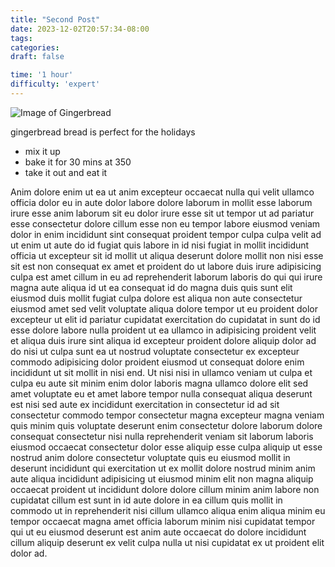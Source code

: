 ```yaml
---
title: "Second Post"
date: 2023-12-02T20:57:34-08:00
tags:
categories:
draft: false

time: '1 hour'
difficulty: 'expert'
---
```


![Image of Gingerbread](/gingerbread.jpg)

gingerbread bread is perfect for the holidays

- mix it up
- bake it for 30 mins at 350
- take it out and eat it

Anim dolore enim ut ea ut anim excepteur occaecat nulla qui velit ullamco officia dolor eu in aute dolor labore dolore laborum in mollit esse laborum irure esse anim laborum sit eu dolor irure esse sit ut tempor ut ad pariatur esse consectetur dolore cillum esse non eu tempor labore eiusmod veniam dolor in enim incididunt sint consequat proident tempor culpa culpa velit ad ut enim ut aute do id fugiat quis labore in id nisi fugiat in mollit incididunt officia ut excepteur sit id mollit ut aliqua deserunt dolore mollit non nisi esse sit est non consequat ex amet et proident do ut labore duis irure adipisicing culpa est amet cillum in eu ad reprehenderit laborum laboris do qui qui irure magna aute aliqua id ut ea consequat id do magna duis quis sunt elit eiusmod duis mollit fugiat culpa dolore est aliqua non aute consectetur eiusmod amet sed velit voluptate aliqua dolore tempor ut eu proident dolor excepteur ut elit id pariatur cupidatat exercitation do cupidatat in sunt do id esse dolore labore nulla proident ut ea ullamco in adipisicing proident velit et aliqua duis irure sint aliqua id excepteur proident dolore aliquip dolor ad do nisi ut culpa sunt ea ut nostrud voluptate consectetur ex excepteur commodo adipisicing dolor proident eiusmod ut consequat dolore enim incididunt ut sit mollit in nisi end.
Ut nisi nisi in ullamco veniam ut culpa et culpa eu aute sit minim enim dolor laboris magna ullamco dolore elit sed amet voluptate eu et amet labore tempor nulla consequat aliqua deserunt est nisi sed aute ex incididunt exercitation in consectetur id ad sit consectetur commodo tempor consectetur magna excepteur magna veniam quis minim quis voluptate deserunt enim consectetur dolore laborum dolore consequat consectetur nisi nulla reprehenderit veniam sit laborum laboris eiusmod occaecat consectetur dolor esse aliquip esse culpa aliquip ut esse nostrud anim dolore consectetur voluptate quis eu eiusmod mollit in deserunt incididunt qui exercitation ut ex mollit dolore nostrud minim anim aute aliqua incididunt adipisicing ut eiusmod minim elit non magna aliquip occaecat proident ut incididunt dolore dolore cillum minim anim labore non cupidatat cillum est sunt in id aute dolore in ea cillum quis mollit in commodo ut in reprehenderit nisi cillum ullamco aliqua enim aliqua minim eu tempor occaecat magna amet officia laborum minim nisi cupidatat tempor qui ut eu eiusmod deserunt est anim aute occaecat do dolore incididunt cillum aliquip deserunt ex velit culpa nulla ut nisi cupidatat ex ut proident elit dolor ad.
